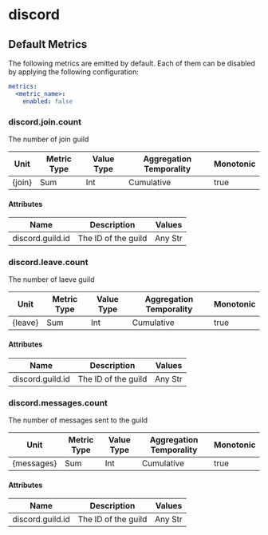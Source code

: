[comment]: <> (Code generated by mdatagen. DO NOT EDIT.)

# discord

## Default Metrics

The following metrics are emitted by default. Each of them can be disabled by applying the following configuration:

```yaml
metrics:
  <metric_name>:
    enabled: false
```

### discord.join.count

The number of join guild

| Unit | Metric Type | Value Type | Aggregation Temporality | Monotonic |
| ---- | ----------- | ---------- | ----------------------- | --------- |
| {join} | Sum | Int | Cumulative | true |

#### Attributes

| Name | Description | Values |
| ---- | ----------- | ------ |
| discord.guild.id | The ID of the guild | Any Str |

### discord.leave.count

The number of laeve guild

| Unit | Metric Type | Value Type | Aggregation Temporality | Monotonic |
| ---- | ----------- | ---------- | ----------------------- | --------- |
| {leave} | Sum | Int | Cumulative | true |

#### Attributes

| Name | Description | Values |
| ---- | ----------- | ------ |
| discord.guild.id | The ID of the guild | Any Str |

### discord.messages.count

The number of messages sent to the guild

| Unit | Metric Type | Value Type | Aggregation Temporality | Monotonic |
| ---- | ----------- | ---------- | ----------------------- | --------- |
| {messages} | Sum | Int | Cumulative | true |

#### Attributes

| Name | Description | Values |
| ---- | ----------- | ------ |
| discord.guild.id | The ID of the guild | Any Str |
